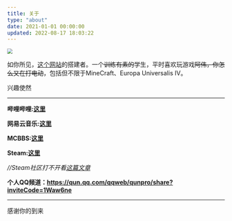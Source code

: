 ```yaml
---
title: 关于
type: "about"
date: 2021-01-01 00:00:00
updated: 2022-08-17 18:03:22
---
```


<img src="https://drive.iscccc.eu.org/api/raw/?path=/Img%C2%B7%E5%9B%BE%E5%BA%8A/avatar/Head_1024x.png" style="zoom:75%;" />

如你所见，[这个网站](https://blog.iscccc.eu.org)的搭建者。一个~~训练有素的~~学生，平时喜欢玩游戏~~阿伟，你怎么又在打电动~~，包括但不限于MineCraft、Europa Universalis IV。

兴趣使然

---

**哔哩哔哩:[这里](https://space.bilibili.com/379876445)**

**网易云音乐:[这里](https://music.163.com/#/user/home?id=1514730143)**

**MCBBS:[这里](https://www.mcbbs.net/home.php?mod=space&uid=2839905)**

**Steam:[这里](https://steamcommunity.com/id/Cccc_owo/)**

*//Steam社区打不开看[这篇文章](https://blog.iscccc.eu.org/posts/c47e0b89/)*

**个人QQ频道：<https://qun.qq.com/qqweb/qunpro/share?inviteCode=1Waw6ne>**

---

感谢你的到来
